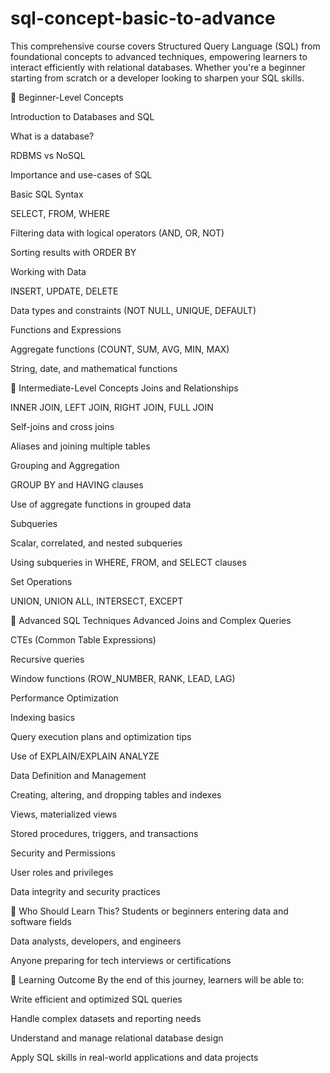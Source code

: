 # sql-concept-basic-to-advance
This comprehensive course covers Structured Query Language (SQL) from foundational concepts to advanced techniques, empowering learners to interact efficiently with relational databases. Whether you're a beginner starting from scratch or a developer looking to sharpen your SQL skills.


🔰 Beginner-Level Concepts


Introduction to Databases and SQL

What is a database?

RDBMS vs NoSQL

Importance and use-cases of SQL

Basic SQL Syntax

SELECT, FROM, WHERE

Filtering data with logical operators (AND, OR, NOT)

Sorting results with ORDER BY

Working with Data

INSERT, UPDATE, DELETE

Data types and constraints (NOT NULL, UNIQUE, DEFAULT)

Functions and Expressions

Aggregate functions (COUNT, SUM, AVG, MIN, MAX)

String, date, and mathematical functions

🧩 Intermediate-Level Concepts
Joins and Relationships

INNER JOIN, LEFT JOIN, RIGHT JOIN, FULL JOIN

Self-joins and cross joins

Aliases and joining multiple tables

Grouping and Aggregation

GROUP BY and HAVING clauses

Use of aggregate functions in grouped data

Subqueries

Scalar, correlated, and nested subqueries

Using subqueries in WHERE, FROM, and SELECT clauses

Set Operations

UNION, UNION ALL, INTERSECT, EXCEPT

🧠 Advanced SQL Techniques
Advanced Joins and Complex Queries

CTEs (Common Table Expressions)

Recursive queries

Window functions (ROW_NUMBER, RANK, LEAD, LAG)

Performance Optimization

Indexing basics

Query execution plans and optimization tips

Use of EXPLAIN/EXPLAIN ANALYZE

Data Definition and Management

Creating, altering, and dropping tables and indexes

Views, materialized views

Stored procedures, triggers, and transactions

Security and Permissions

User roles and privileges

Data integrity and security practices

🎯 Who Should Learn This?
Students or beginners entering data and software fields

Data analysts, developers, and engineers

Anyone preparing for tech interviews or certifications

📌 Learning Outcome
By the end of this journey, learners will be able to:

Write efficient and optimized SQL queries

Handle complex datasets and reporting needs

Understand and manage relational database design

Apply SQL skills in real-world applications and data projects


